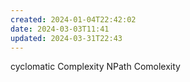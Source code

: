 ```yaml
---
created: 2024-01-04T22:42:02
date: 2024-03-03T11:41
updated: 2024-03-31T22:43
---
```

cyclomatic Complexity
NPath Comolexity